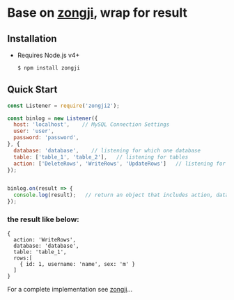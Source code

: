 
# Base on [zongji]('https://github.com/nevill/zongji'), wrap for result

## Installation

* Requires Node.js v4+

  ```bash
  $ npm install zongji
  ```

## Quick Start

```javascript
const Listener = require('zongji2');

const binlog = new Listener({
  host: 'localhost',    // MySQL Connection Settings 
  user: 'user',
  password: 'password',
}, {
  database: 'database',    // listening for which one database
  table: ['table_1', 'table_2'],   // listening for tables
  action: ['DeleteRows', 'WriteRows', 'UpdateRows']   // listening for actions
});


binlog.on(result => {
  console.log(result);   // return an object that includes action, database, table, rows 
});
```


### the result like below: 
```
{
  action: 'WriteRows',
  database: 'database',
  table: 'table_1',
  rows:[ 
    { id: 1, username: 'name', sex: 'm' } 
  ]
}
```

For a complete implementation see [zongji]('https://github.com/nevill/zongji')...


